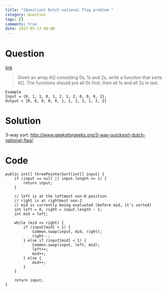 ```yaml
---
title: "[Question] Dutch national flag problem "
category: Question
tags: []
comments: true
date: 2017-05-13 00:00
---
```



# Question

[link](https://en.wikipedia.org/wiki/Dutch_national_flag_problem)

> Given an array A[] consisting 0s, 1s and 2s, write a function that sorts A[]. The functions should put all 0s first, then all 1s and all 2s in last.

    Example
    Input = {0, 1, 1, 0, 1, 2, 1, 2, 0, 0, 0, 1};
    Output = {0, 0, 0, 0, 0, 1, 1, 1, 1, 1, 2, 2}

# Solution

3-way sort: http://www.geeksforgeeks.org/3-way-quicksort-dutch-national-flag/

# Code

	public int[] threePointerSort(int[] input) {
		if (input == null || input.length <= 1) {
			return input;
		}

		// left is at the leftmost non-0 position
		// right is at rightmost non-2
		// mid is currently being evaluated (before mid, it's sorted)
		int left = 0, right = input.length - 1;
		int mid = left;
		
		while (mid <= right) {
			if (input[mid] > 1) {
				Common.swap(input, mid, right);
				right--;
			} else if (input[mid] < 1) {
				Common.swap(input, left, mid);
				left++;
				mid++;
			} else {
				mid++;
			}
		}

		return input;
	}
